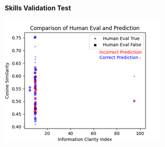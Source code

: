 
## Skills Validation Test

![Confusion_result_png-13-03-2024-Benchmark-1](13-03-2024-Benchmark-1/confusion_results.png)
